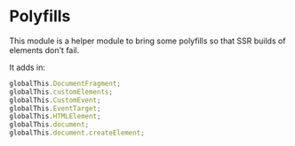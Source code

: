 # Polyfills

This module is a helper module to bring some polyfills so that SSR builds of elements don't fail.

It adds in:

```js
globalThis.DocumentFragment;
globalThis.customElements;
globalThis.CustomEvent;
globalThis.EventTarget;
globalThis.HTMLElement;
globalThis.document;
globalThis.document.createElement;
```
